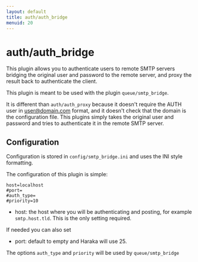 ```yaml
---
layout: default
title: auth/auth_bridge
menuid: 20
---
```

auth/auth\_bridge
===============

This plugin allows you to authenticate users to remote SMTP servers
bridging the original user and password to the remote server,
and proxy the result back to authenticate the client.

This plugin is meant to be used with the plugin `queue/smtp_bridge`.

It is different than `auth/auth_proxy` because it doesn't require
the AUTH user in user@domain.com format, and it doesn't check that
the domain is the configuration file. This plugins simply takes
the original user and password and tries to authenticate it in the
remote SMTP server.

Configuration
-------------

Configuration is stored in `config/smtp_bridge.ini` and uses the INI
style formatting.

The configuration of this plugin is simple:

    host=localhost
    #port=
    #auth_type=
    #priority=10

* host: the host where you will be authenticating and posting,
for example `smtp.host.tld`. This is the only setting required.

If needed you can also set

* port: default to empty and Haraka will use 25.

The options `auth_type` and `priority` will be used by `queue/smtp_bridge`

